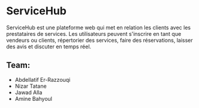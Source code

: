 # ServiceHub
ServiceHub est une plateforme web qui met en relation les clients avec les prestataires de services. Les utilisateurs peuvent s'inscrire en tant que vendeurs ou clients, répertorier des services, faire des réservations, laisser des avis et discuter en temps réel.

## Team:
- Abdellatif Er-Razzouqi
- Nizar Tatane
- Jawad Alla
- Amine Bahyoul
